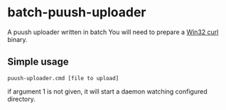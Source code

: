 # batch-puush-uploader
A puush uploader written in batch
You will need to prepare a [Win32 curl](https://curl.haxx.se/download.html#Win32) binary.

## Simple usage
`puush-uploader.cmd [file to upload]`

if argument 1 is not given, it will start a daemon watching configured directory.
